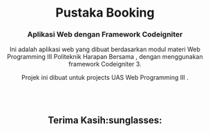 <h1 align="center">Pustaka Booking</h1>
<h3 align="center">Aplikasi Web dengan Framework Codeigniter</h3>


<p align='center'>Ini adalah aplikasi web yang dibuat berdasarkan modul materi Web Programming III Politeknik Harapan Bersama , dengan menggunakan framework Codeigniter 3.</p>

<p align='center'>Projek ini dibuat untuk projects UAS Web Programming III .</p>

<br>
<br>
<h2 align='center'>Terima Kasih:sunglasses:</h2>

